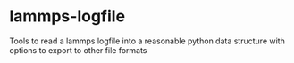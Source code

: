 # lammps-logfile
Tools to read a lammps logfile into a reasonable python data structure with options to export to other file formats

